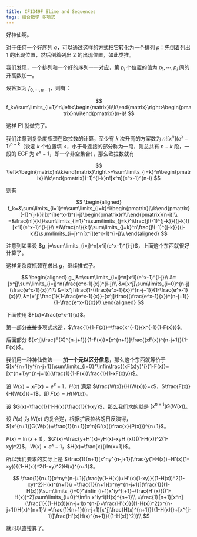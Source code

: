```yaml
---
title: CF1349F Slime and Sequences
tags: 组合数学 多项式
---
```


好神仙啊。

对于任何一个好序列 $a$，可以通过这样的方式把它转化为一个排列 $p$：先倒着列出 1 的出现位置，然后倒着列出 2 的出现位置，如此类推。

我们发现，一个排列和一个好的序列一一对应，第 $p_i$ 个位置的值为 $p_1,\cdots,p_i$ 间的升高数加一。

设答案为 $f_{0,\cdots,n-1}$，则有：


$$
f_k=\sum\limits_{i=1}^n\left<\begin{matrix}i\\k\end{matrix}\right>\begin{pmatrix}n\\i\end{pmatrix}(n-i)!
$$


这样 F1 就做完了。

我们注意到复杂度瓶颈在欧拉数的计算，至少有 $k$ 次升高的方案数为 $n![x^n](e^x-1)^{n-k}$（钦定 $k$ 个位置填 $<$，小于号连接的部分称为一段，则总共有 $n-k$ 段，一段的 $\text{EGF}$ 为 $e^x-1$，即一个非空集合），那么欧拉数就有


$$
\left<\begin{matrix}n\\k\end{matrix}\right>=\sum\limits_{i=k}^n\begin{pmatrix}i\\k\end{pmatrix}(-1)^{i-k}n![x^n](e^x-1)^{n-i}
$$


则有


$$
\begin{aligned}
f_k=&\sum\limits_{i=1}^n\sum\limits_{j=k}^i\begin{pmatrix}j\\k\end{pmatrix}(-1)^{j-k}i![x^i](e^x-1)^{i-j}\begin{pmatrix}n\\i\end{pmatrix}(n-i)!\\
=&\frac{n!}{k!}\sum\limits_{i=1}^n\sum\limits_{j=k}^i\frac{j!(-1)^{j-k}}{(j-k)!}[x^i](e^x-1)^{i-j}\\
=&\frac{n!}{k!}\sum\limits_{j=k}^n\frac{j!(-1)^{j-k}}{(j-k)!}\sum\limits_{i=j}^n[x^i](e^x-1)^{i-j}\\
\end{aligned}
$$


注意到如果设 $g_j=\sum\limits_{i=j}^n[x^i](e^x-1)^{i-j}$，上面这个东西就很好计算了。

这样复杂度瓶颈在求出 $g$，继续推式子。


$$
\begin{aligned}
g_j&=\sum\limits_{i=j}^n[x^i](e^x-1)^{i-j}\\
&=[x^j]\sum\limits_{i=j}^n(\frac{e^x-1}{x})^{i-j}\\
&=[x^j]\sum\limits_{i=0}^{n-j}(\frac{e^x-1}{x})^i\\
&=[x^j]\frac{1-(\frac{e^x-1}{x})^{n-j+1}}{1-\frac{e^x-1}{x}}\\
&=[x^j]\frac{1}{1-\frac{e^x-1}{x}}-[x^j]\frac{(\frac{e^x-1}{x})^{n-j+1}}{1-\frac{e^x-1}{x}}\\
\end{aligned}
$$


下面使用 $F(x)=\frac{e^x-1}{x}$。

第一部分~~直接~~多项式求逆，$\frac{1}{1-F(x)}=\frac{x^{-1}}{x^{-1}(1-F(x))}$。

后面部分 $[x^j]\frac{F(X)^{n-j+1}}{1-F(x)}=[x^{n+1}]\frac{(xF(x))^{n-j+1}}{1-F(x)}$。

我们用一种神仙做法——**加一个元以区分信息**，那么这个东西就等价于 $[x^{n+1}y^{n-j+1}]\sum\limits_{i=0}^\infin\frac{(xF(x)y)^i}{1-F(x)}=[x^{n+1}y^{n-j+1}](\frac{1}{1-F(x)}\frac{1}{1-xF(x)y})$。

设 $W(x)=xF(x)=e^x-1$，$H(x)$ 满足 $\frac{W(x)}{H(W(x))}=x$，$\frac{F(x)}{H(W(x))}=1$，即 $F(x)=H(W(x))$。

设 $G(x)=\frac{1}{1-H(x)}\frac{1}{1-xy}$，那么我们求的就是 $[x^{n+1}]G(W(x))$。

设 $P(x)$ 为 $W(x)$ 的复合逆，根据扩展拉格朗日反演得，$[x^{n+1}]G(W(x))=\frac{1}{n+1}[x^n]G'(x)(\frac{x}{P(x)})^{n+1}$。

$P(x)=\ln(x+1)$，$G'(x)=\frac{y+H'(x)-yH(x)-xyH'(x)}{(1-H(x))^2(1-xy)^2}$，$W(x)=e^x-1$，$H(x)=\frac{x}{\ln(x+1)}$。

所以我们要求的实际上是 $\frac{1}{n+1}[x^ny^{n-j+1}]\frac{y(1-H(x))+H'(x)(1-xy)}{(1-H(x))^2(1-xy)^2}H(x)^{n+1}$。


$$
\frac{1}{n+1}[x^ny^{n-j+1}]\frac{y(1-H(x))+H'(x)(1-xy)}{(1-H(x))^2(1-xy)^2}H(x)^{n+1}\\
=\frac{1}{n+1}[x^ny^{n-j+1}](\frac{1}{(1-H(x))}\sum\limits_{i=0}^\infin (i+1)x^iy^{i+1}+\frac{H'(x)}{(1-H(x))^2}\sum\limits_{i=0}^\infin x^iy^i)H(x)^{n+1}\\
=\frac{1}{n+1}[x^n](\frac{1}{(1-H(x))}(n-j+1)x^{n-j}+\frac{H'(x)}{(1-H(x))^2}x^{n-j+1})H(x)^{n+1}\\
=\frac{1}{n+1}((n-j+1)[x^j]\frac{H(x)^{n+1}}{(1-H(x))}+[x^{j-1}]\frac{H'(x)H(x)^{n+1}}{(1-H(x))^2})\\
$$


就可以直接算了。

```cpp
```

